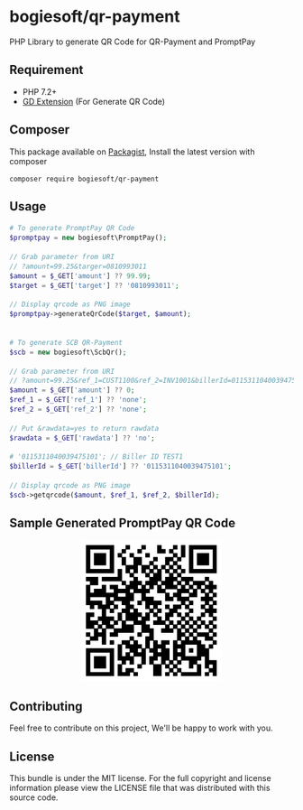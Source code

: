 # bogiesoft/qr-payment

PHP Library to generate QR Code for QR-Payment and PromptPay

## Requirement
- PHP 7.2+
- [GD Extension](http://php.net/manual/en/book.image.php) (For Generate QR Code)

## Composer
This package available on [Packagist](https://packagist.org/packages/bogiesoft/qr-payment), Install the latest version with composer 

```
composer require bogiesoft/qr-payment
```

## Usage

```php
# To generate PromptPay QR Code
$promptpay = new bogiesoft\PromptPay();

// Grab parameter from URI
// ?amount=99.25&targer=0810993011
$amount = $_GET['amount'] ?? 99.99;
$target = $_GET['target'] ?? '0810993011';

// Display qrcode as PNG image
$promptpay->generateQrCode($target, $amount);


# To generate SCB QR-Payment
$scb = new bogiesoft\ScbQr();

// Grab parameter from URI
// ?amount=99.25&ref_1=CUST1100&ref_2=INV1001&billerId=0115311040039475101
$amount = $_GET['amount'] ?? 0;
$ref_1 = $_GET['ref_1'] ?? 'none';
$ref_2 = $_GET['ref_2'] ?? 'none';

// Put &rawdata=yes to return rawdata
$rawdata = $_GET['rawdata'] ?? 'no';

# '0115311040039475101'; // Biller ID TEST1
$billerId = $_GET['billerId'] ?? '0115311040039475101'; 

// Display qrcode as PNG image
$scb->getqrcode($amount, $ref_1, $ref_2, $billerId);
```

## Sample Generated PromptPay QR Code
<p align="center">
  <img src="images/promptpay.png" width="250" />
</p>

## Contributing
Feel free to contribute on this project, We'll be happy to work with you.

## License
This bundle is under the MIT license. For the full copyright and license information please view the LICENSE file that was distributed with this source code.
